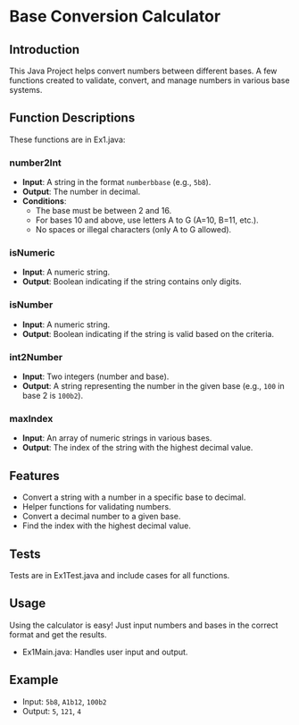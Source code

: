 # Base Conversion Calculator

## Introduction
This Java Project helps convert numbers between different bases. A few functions created to validate, convert, and manage numbers in various base systems.

## Function Descriptions
These functions are in Ex1.java:

### number2Int
- **Input**: A string in the format `numberbbase` (e.g., `5b8`).
- **Output**: The number in decimal.
- **Conditions**:
  - The base must be between 2 and 16.
  - For bases 10 and above, use letters A to G (A=10, B=11, etc.).
  - No spaces or illegal characters (only A to G allowed).

### isNumeric
- **Input**: A numeric string.
- **Output**: Boolean indicating if the string contains only digits.

### isNumber
- **Input**: A numeric string.
- **Output**: Boolean indicating if the string is valid based on the criteria.

### int2Number
- **Input**: Two integers (number and base).
- **Output**: A string representing the number in the given base (e.g., `100` in base 2 is `100b2`).

### maxIndex
- **Input**: An array of numeric strings in various bases.
- **Output**: The index of the string with the highest decimal value.

## Features
- Convert a string with a number in a specific base to decimal.
- Helper functions for validating numbers.
- Convert a decimal number to a given base.
- Find the index with the highest decimal value.

## Tests
Tests are in Ex1Test.java and include cases for all functions.

## Usage
Using the calculator is easy! Just input numbers and bases in the correct format and get the results.
- Ex1Main.java: Handles user input and output.

## Example
- Input: `5b8`, `A1b12`, `100b2`
- Output: `5`, `121`, `4`
